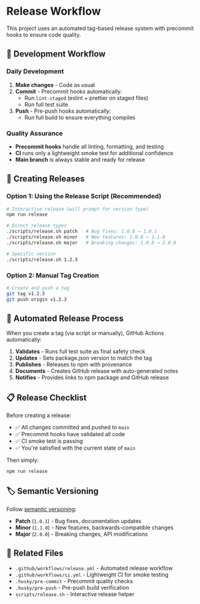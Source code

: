# Release Workflow

This project uses an automated tag-based release system with precommit hooks to ensure code quality.

## 🔄 Development Workflow

### Daily Development
1. **Make changes** - Code as usual
2. **Commit** - Precommit hooks automatically:
   - Run `lint-staged` (eslint + prettier on staged files)
   - Run full test suite
3. **Push** - Pre-push hooks automatically:
   - Run full build to ensure everything compiles

### Quality Assurance
- **Precommit hooks** handle all linting, formatting, and testing
- **CI** runs only a lightweight smoke test for additional confidence
- **Main branch** is always stable and ready for release

## 🚀 Creating Releases

### Option 1: Using the Release Script (Recommended)

```bash
# Interactive release (will prompt for version type)
npm run release

# Direct release types
./scripts/release.sh patch   # Bug fixes: 1.0.0 → 1.0.1  
./scripts/release.sh minor   # New features: 1.0.0 → 1.1.0
./scripts/release.sh major   # Breaking changes: 1.0.0 → 2.0.0

# Specific version
./scripts/release.sh 1.2.3
```

### Option 2: Manual Tag Creation

```bash
# Create and push a tag
git tag v1.2.3
git push origin v1.2.3
```

## 🤖 Automated Release Process

When you create a tag (via script or manually), GitHub Actions automatically:

1. **Validates** - Runs full test suite as final safety check
2. **Updates** - Sets package.json version to match the tag
3. **Publishes** - Releases to npm with provenance 
4. **Documents** - Creates GitHub release with auto-generated notes
5. **Notifies** - Provides links to npm package and GitHub release

## 📋 Release Checklist

Before creating a release:

- ✅ All changes committed and pushed to `main`
- ✅ Precommit hooks have validated all code
- ✅ CI smoke test is passing
- ✅ You're satisfied with the current state of `main`

Then simply:
```bash
npm run release
```

## 🏷️ Semantic Versioning

Follow [semantic versioning](https://semver.org/):

- **Patch** (`1.0.1`) - Bug fixes, documentation updates
- **Minor** (`1.1.0`) - New features, backwards-compatible changes  
- **Major** (`2.0.0`) - Breaking changes, API modifications

## 🔗 Related Files

- `.github/workflows/release.yml` - Automated release workflow
- `.github/workflows/ci.yml` - Lightweight CI for smoke testing
- `.husky/pre-commit` - Precommit quality checks
- `.husky/pre-push` - Pre-push build verification
- `scripts/release.sh` - Interactive release helper 
